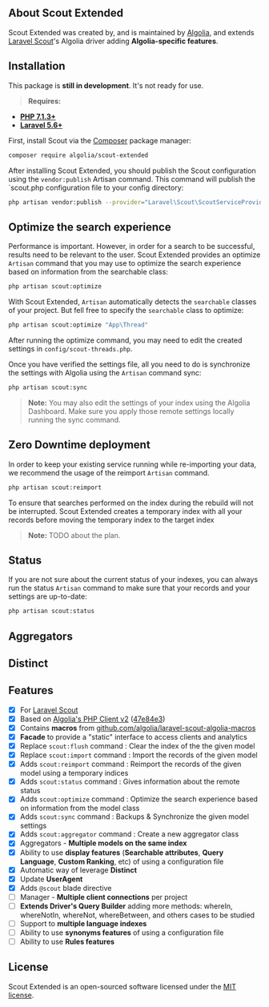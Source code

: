 ## About Scout Extended

Scout Extended was created by, and is maintained by [Algolia](https://github.com/algolia), and extends [Laravel Scout](https://github.com/laravel/scout)'s Algolia driver adding **Algolia-specific features**.

## Installation

This package is **still in development**. It's not ready for use.

> **Requires:**
- **[PHP 7.1.3+](https://php.net/releases/)**
- **[Laravel 5.6+](https://github.com/laravel/laravel)**

First, install Scout via the [Composer](https://getcomposer.org) package manager:

```bash
composer require algolia/scout-extended
```

After installing Scout Extended, you should publish the Scout configuration using the `vendor:publish` Artisan command. This command will publish the `scout.php configuration file to your config directory:

```bash
php artisan vendor:publish --provider="Laravel\Scout\ScoutServiceProvider"
```

## Optimize the search experience

Performance is important. However, in order for a search to be successful,
results need to be relevant to the user. Scout Extended provides an optimize
`Artisan` command that you may use to optimize the search experience based on information from the searchable class:
```bash
php artisan scout:optimize
```

With Scout Extended, `Artisan` automatically detects the `searchable` classes of your project. But fell free
to specify the `searchable` class to optimize:
```bash
php artisan scout:optimize "App\Thread"
```

After running the optimize command, you may need to edit the created
settings in `config/scout-threads.php`.

Once you have verified the settings file, all you need to do is synchronize
the settings with Algolia using the `Artisan` command sync:

 ```bash
 php artisan scout:sync
 ```

> **Note:** You may also edit the settings of your index using the Algolia Dashboard.
Make sure you apply those remote settings locally running the sync command.

## Zero Downtime deployment

In order to keep your existing service running while re-importing your data, we recommend the usage of the reimport `Artisan` command.
 ```bash
 php artisan scout:reimport
 ```

 To ensure that searches performed on the index during the rebuild will not be interrupted.
 Scout Extended creates a temporary index with all your records before moving the temporary index to the target index

 > **Note:** TODO about the plan.

## Status

If you are not sure about the current status of your indexes, you can always run
the status `Artisan` command to make sure that your records and your settings are
up-to-date:
 ```bash
 php artisan scout:status
 ```

## Aggregators

## Distinct

## Features

- [x] For [Laravel Scout](https://github.com/laravel/scout)
- [x] Based on [Algolia's PHP Client v2](https://github.com/algolia/algoliasearch-client-php/tree/2.0) ([47e84e3](https://github.com/nunomaduro/scout/commit/47e84e3c62121a588930b7e04901f7e6a378abb2))
- [x] Contains **macros** from [github.com/algolia/laravel-scout-algolia-macros](https://github.com/algolia/laravel-scout-algolia-macros)
- [x] **Facade** to provide a "static" interface to access clients and analytics
- [x] Replace `scout:flush` command : Clear the index of the the given model
- [x] Replace `scout:import` command : Import the records of the given model
- [x] Adds `scout:reimport` command : Reimport the records of the given model using a temporary indices
- [x] Adds `scout:status` command : Gives information about the remote status
- [x] Adds `scout:optimize` command : Optimize the search experience based on information from the model class
- [x] Adds `scout:sync` command : Backups & Synchronize the given model settings
- [x] Adds `scout:aggregator` command : Create a new aggregator class
- [x] Aggregators - **Multiple models on the same index**
- [x] Ability to use **display features** (**Searchable attributes**, **Query Language**, **Custom Ranking**, etc) of using a configuration file
- [x] Automatic way of leverage **Distinct**
- [x] Update **UserAgent**
- [x] Adds `@scout` blade directive
- [ ] Manager - **Multiple client connections** per project
- [ ] **Extends Driver's Query Builder** adding more methods: whereIn, whereNotIn, whereNot, whereBetween, and others cases to be studied
- [ ] Support to **multiple language indexes**
- [ ] Ability to use **synonyms features** of using a configuration file
- [ ] Ability to use **Rules features**

## License

Scout Extended is an open-sourced software licensed under the [MIT license](LICENSE.md).
